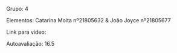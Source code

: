Grupo: 4

Elementos: Catarina Moita nº21805632 & João Joyce nº21805677

Link para video: 

Autoavaliação: 16.5
